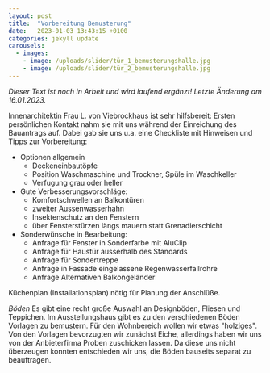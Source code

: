 ```yaml
---
layout: post
title:  "Vorbereitung Bemusterung"
date:   2023-01-03 13:43:15 +0100
categories: jekyll update
carousels:
  - images: 
    - image: /uploads/slider/tür_1_bemusterungshalle.jpg
    - image: /uploads/slider/tür_2_bemusterungshalle.jpg    
---
```


*Dieser Text ist noch in Arbeit und wird laufend ergänzt! Letzte Änderung am 16.01.2023.*

Innenarchitektin Frau L. von Viebrockhaus ist sehr hilfsbereit:
Ersten persönlichen Kontakt nahm sie mit uns während der Einreichung des Bauantrags auf. 
Dabei gab sie uns u.a. eine Checkliste mit Hinweisen und Tipps zur Vorbereitung:
- Optionen allgemein
  - Deckeneinbautöpfe 
  - Position Waschmaschine und Trockner, Spüle im Waschkeller 
  - Verfugung grau oder heller 
- Gute Verbesserungsvorschläge: 
  - Komfortschwellen an Balkontüren
  - zweiter Aussenwasserhahn
  - Insektenschutz an den Fenstern
  - über Fensterstürzen längs mauern statt Grenadierschicht 
- Sonderwünsche in Bearbeitung:
  - Anfrage für Fenster in Sonderfarbe mit AluClip 
  - Anfrage für Haustür ausserhalb des Standards 
  - Anfrage für Sondertreppe 
  - Anfrage in Fassade eingelassene Regenwasserfallrohre 
  - Anfrage Alternativen Balkongeländer 
 
Küchenplan (Installationsplan) nötig für Planung der Anschlüße. 

*Böden* 
Es gibt eine recht große Auswahl an Designböden, Fliesen und Teppichen. Im Ausstellungshaus gibt es zu den verschiedenen Böden Vorlagen zu bemustern. Für den Wohnbereich wollen wir etwas "holziges". Von den Vorlagen bevorzugten wir zunächst Eiche, allerdings haben wir uns von der Anbieterfirma Proben zuschicken lassen. Da diese uns nicht überzeugen konnten entschieden wir uns, die Böden bauseits separat zu beauftragen. 